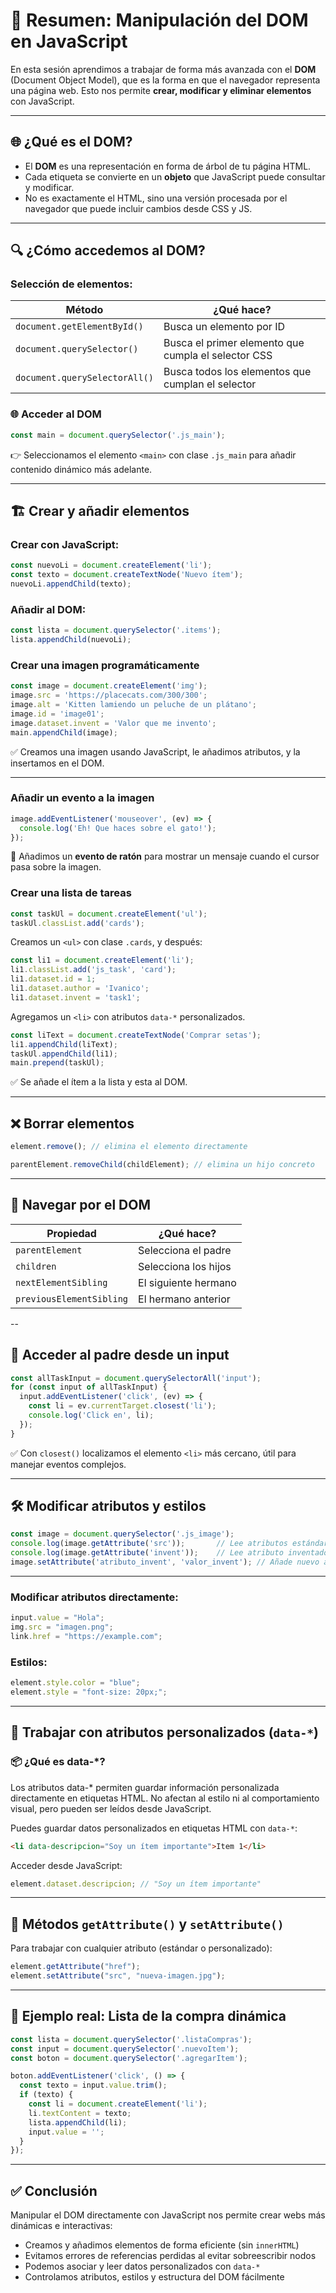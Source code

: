 
# 🧱 Resumen: Manipulación del DOM en JavaScript

En esta sesión aprendimos a trabajar de forma más avanzada con el **DOM** (Document Object Model), que es la forma en que el navegador representa una página web. Esto nos permite **crear, modificar y eliminar elementos** con JavaScript.

---

## 🌐 ¿Qué es el DOM?

- El **DOM** es una representación en forma de árbol de tu página HTML.
- Cada etiqueta se convierte en un **objeto** que JavaScript puede consultar y modificar.
- No es exactamente el HTML, sino una versión procesada por el navegador que puede incluir cambios desde CSS y JS.

---

## 🔍 ¿Cómo accedemos al DOM?

### Selección de elementos:

| Método                       | ¿Qué hace?                                     |
|-----------------------------|------------------------------------------------|
| `document.getElementById()` | Busca un elemento por ID                       |
| `document.querySelector()`  | Busca el primer elemento que cumpla el selector CSS |
| `document.querySelectorAll()` | Busca todos los elementos que cumplan el selector |


### 🌐 Acceder al DOM

```js
const main = document.querySelector('.js_main');
```

👉 Seleccionamos el elemento `<main>` con clase `.js_main` para añadir contenido dinámico más adelante.

---

## 🏗 Crear y añadir elementos

### Crear con JavaScript:

```js
const nuevoLi = document.createElement('li');
const texto = document.createTextNode('Nuevo ítem');
nuevoLi.appendChild(texto);
```

### Añadir al DOM:

```js
const lista = document.querySelector('.items');
lista.appendChild(nuevoLi);
```

### Crear una imagen programáticamente

```js
const image = document.createElement('img');
image.src = 'https://placecats.com/300/300';
image.alt = 'Kitten lamiendo un peluche de un plátano';
image.id = 'image01';
image.dataset.invent = 'Valor que me invento';
main.appendChild(image);
```

✅ Creamos una imagen usando JavaScript, le añadimos atributos, y la insertamos en el DOM.

---

### Añadir un evento a la imagen

```js
image.addEventListener('mouseover', (ev) => {
  console.log('Eh! Que haces sobre el gato!');
});
```

🐾 Añadimos un **evento de ratón** para mostrar un mensaje cuando el cursor pasa sobre la imagen.

### Crear una lista de tareas

```js
const taskUl = document.createElement('ul');
taskUl.classList.add('cards');
```

Creamos un `<ul>` con clase `.cards`, y después:

```js
const li1 = document.createElement('li');
li1.classList.add('js_task', 'card');
li1.dataset.id = 1;
li1.dataset.author = 'Ivanico';
li1.dataset.invent = 'task1';
```

Agregamos un `<li>` con atributos `data-*` personalizados.

```js
const liText = document.createTextNode('Comprar setas');
li1.appendChild(liText);
taskUl.appendChild(li1);
main.prepend(taskUl);
```

✅ Se añade el ítem a la lista y esta al DOM.

---

## ❌ Borrar elementos

```js
element.remove(); // elimina el elemento directamente

parentElement.removeChild(childElement); // elimina un hijo concreto
```

---

## 🧭 Navegar por el DOM

| Propiedad         | ¿Qué hace?                            |
|------------------|----------------------------------------|
| `parentElement`  | Selecciona el padre                   |
| `children`       | Selecciona los hijos                  |
| `nextElementSibling` | El siguiente hermano               |
| `previousElementSibling` | El hermano anterior           |

--

## 🔗 Acceder al padre desde un input

```js
const allTaskInput = document.querySelectorAll('input');
for (const input of allTaskInput) {
  input.addEventListener('click', (ev) => {
    const li = ev.currentTarget.closest('li');
    console.log('Click en', li);
  });
}
```

✅ Con `closest()` localizamos el elemento `<li>` más cercano, útil para manejar eventos complejos.


---

## 🛠 Modificar atributos y estilos


```js
const image = document.querySelector('.js_image');
console.log(image.getAttribute('src'));       // Lee atributos estándar
console.log(image.getAttribute('invent'));    // Lee atributo inventado
image.setAttribute('atributo_invent', 'valor_invent'); // Añade nuevo atributo
```

---
### Modificar atributos directamente:

```js
input.value = "Hola";
img.src = "imagen.png";
link.href = "https://example.com";
```

### Estilos:

```js
element.style.color = "blue";
element.style = "font-size: 20px;";
```


---

## 🧩 Trabajar con atributos personalizados (`data-*`)

###  📦 ¿Qué es data-*?
Los atributos data-* permiten guardar información personalizada directamente en etiquetas HTML. No afectan al estilo ni al comportamiento visual, pero pueden ser leídos desde JavaScript.


Puedes guardar datos personalizados en etiquetas HTML con `data-*`:

```html
<li data-descripcion="Soy un ítem importante">Item 1</li>
```

Acceder desde JavaScript:

```js
element.dataset.descripcion; // "Soy un ítem importante"
```

---

## 🔧 Métodos `getAttribute()` y `setAttribute()`

Para trabajar con cualquier atributo (estándar o personalizado):

```js
element.getAttribute("href");
element.setAttribute("src", "nueva-imagen.jpg");
```

---

## 🧪 Ejemplo real: Lista de la compra dinámica

```js
const lista = document.querySelector('.listaCompras');
const input = document.querySelector('.nuevoItem');
const boton = document.querySelector('.agregarItem');

boton.addEventListener('click', () => {
  const texto = input.value.trim();
  if (texto) {
    const li = document.createElement('li');
    li.textContent = texto;
    lista.appendChild(li);
    input.value = '';
  }
});
```
---

## ✅ Conclusión

Manipular el DOM directamente con JavaScript nos permite crear webs más dinámicas e interactivas:

- Creamos y añadimos elementos de forma eficiente (sin `innerHTML`)
- Evitamos errores de referencias perdidas al evitar sobreescribir nodos
- Podemos asociar y leer datos personalizados con `data-*`
- Controlamos atributos, estilos y estructura del DOM fácilmente

